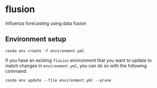 # flusion
Influenza forecasting using data fusion

## Environment setup

```
conda env create -f environment.yml
```

If you have an existing `flusion` environment that you want to update to match changes in `environment.yml`, you can do so with the following command:

```
conda env update --file environment.yml --prune
```
